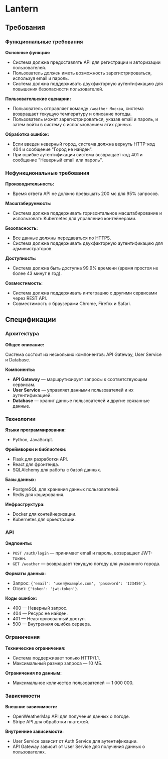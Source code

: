 # Lantern
## Требования

### Функциональные требования

**Основные функции:**

- Система должна предоставлять API для регистрации и авторизации пользователей.
- Пользователь должен иметь возможность зарегистрироваться, используя email и пароль.
- Система должна поддерживать двухфакторную аутентификацию для повышения безопасности пользователей.

**Пользовательские сценарии:**

- Пользователь отправляет команду `/weather Москва`, система возвращает текущую температуру и описание погоды.
- Пользователь может зарегистрироваться, указав email и пароль, и затем войти в систему с использованием этих данных.

**Обработка ошибок:**

- Если введен неверный город, система должна вернуть HTTP-код 404 и сообщение "Город не найден".
- При ошибке аутентификации система возвращает код 401 и сообщение "Неверный email или пароль".

### Нефункциональные требования

**Производительность:**

- Время ответа API не должно превышать 200 мс для 95% запросов.

**Масштабируемость:**

- Система должна поддерживать горизонтальное масштабирование и использовать Kubernetes для управления контейнерами.

**Безопасность:**

- Все данные должны передаваться по HTTPS.
- Система должна поддерживать двухфакторную аутентификацию для администраторов.

**Доступность:**

- Система должна быть доступна 99.9% времени (время простоя не более 43 минут в год).

**Совместимость:**

- Система должна поддерживать интеграцию с другими сервисами через REST API.
- Совместимость с браузерами Chrome, Firefox и Safari.

## Спецификации

### Архитектура

**Общее описание:**

Система состоит из нескольких компонентов: API Gateway, User Service и Database.

**Компоненты:**

- **API Gateway** — маршрутизирует запросы к соответствующим сервисам.
- **User Service** — управляет данными пользователей и их аутентификацией.
- **Database** — хранит данные пользователей и другие связанные данные.

### Технологии

**Языки программирования:**

- Python, JavaScript.

**Фреймворки и библиотеки:**

- Flask для разработки API.
- React для фронтенда.
- SQLAlchemy для работы с базой данных.

**Базы данных:**

- PostgreSQL для хранения данных пользователей.
- Redis для кэширования.

**Инфраструктура:**

- Docker для контейнеризации.
- Kubernetes для оркестрации.

### API

**Эндпоинты:**

- `POST /auth/login` — принимает email и пароль, возвращает JWT-токен.
- `GET /weather` — возвращает текущую погоду для указанного города.

**Форматы данных:**

- Запрос: `{'email': 'user@example.com', 'password': '123456'}`.
- Ответ: `{'token': 'jwt-token'}`.

**Коды ошибок:**

- 400 — Неверный запрос.
- 404 — Ресурс не найден.
- 401 — Неавторизованный доступ.
- 500 — Внутренняя ошибка сервера.

### Ограничения

**Технические ограничения:**

- Система поддерживает только HTTP/1.1.
- Максимальный размер запроса — 10 МБ.

**Ограничения по данным:**

- Максимальное количество пользователей — 1 000 000.

### Зависимости

**Внешние зависимости:**

- OpenWeatherMap API для получения данных о погоде.
- Stripe API для обработки платежей.

**Внутренние зависимости:**

- User Service зависит от Auth Service для аутентификации.
- API Gateway зависит от User Service для получения данных о пользователях.
